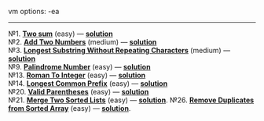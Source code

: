 vm options: -ea

--------------------------------------------------------

№1. **[Two sum](https://leetcode.com/problems/two-sum/)** (easy) — **[solution](https://github.com/never-sleeps/leetcode/blob/master/src/main/java/com/leetcode/Two_Sum/Solution.java)**  
№2. **[Add Two Numbers](https://leetcode.com/problems/add-two-numbers/)** (medium) — **[solution](https://github.com/never-sleeps/leetcode/blob/master/src/main/java/com/leetcode/Add_Two_Numbers/Solution.java)**  
№3. **[Longest Substring Without Repeating Characters](https://leetcode.com/problems/longest-substring-without-repeating-characters/)** (medium) — **[solution](https://github.com/never-sleeps/leetcode/blob/master/src/main/java/com/leetcode/Longest_Substring_Without_Repeating_Characters/Solution.java)**  
№9. **[Palindrome Number](https://leetcode.com/problems/palindrome-number/)** (easy) — **[solution](https://github.com/never-sleeps/leetcode/blob/master/src/main/java/com/leetcode/Palindrome_Number/Solution.java)**  
№13. **[Roman To Integer](https://leetcode.com/problems/roman-to-integer/)** (easy) — **[solution](https://github.com/never-sleeps/leetcode/blob/master/src/main/java/com/leetcode/Roman_to_Integer/Solution.java)**  
№14. **[Longest Common Prefix](https://leetcode.com/problems/longest-common-prefix/)** (easy) — **[solution](https://github.com/never-sleeps/leetcode/blob/master/src/main/java/com/leetcode/Longest_Common_Prefix/Solution.java)**  
№20. **[Valid Parentheses](https://leetcode.com/problems/valid-parentheses/)** (easy) — **[solution](https://github.com/never-sleeps/leetcode/blob/master/src/main/java/com/leetcode/Valid_Parentheses/Solution.java)**  
№21. **[Merge Two Sorted Lists](https://leetcode.com/problems/merge-two-sorted-lists/)** (easy) — **[solution](https://github.com/never-sleeps/leetcode/blob/master/src/main/java/com/leetcode/Merge_Two_Sorted_Lists/Solution.java)**.
№26. **[Remove Duplicates from Sorted Array](https://leetcode.com/problems/remove-duplicates-from-sorted-array/)** (easy) — **[solution]()**.
